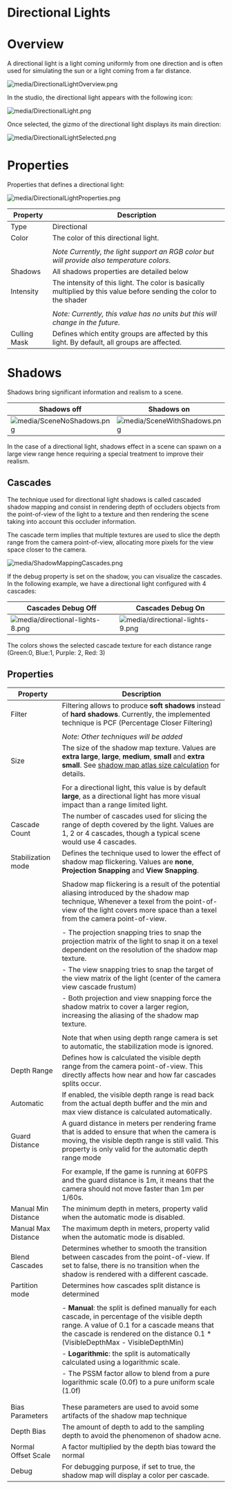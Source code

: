 # Directional Lights

# Overview

A directional light is a light coming uniformly from one direction and is often used for simulating the sun or a light coming from a far distance.

 

![media/DirectionalLightOverview.png](media/DirectionalLightOverview.png) 

In the studio, the directional light appears with the following icon:

![media/DirectionalLight.png](media/DirectionalLight.png) 

 

 

 

 

 

Once selected, the gizmo of the directional light displays its main direction:

![media/DirectionalLightSelected.png](media/DirectionalLightSelected.png) 

 

 

 

 

 

 

 

 

 

# Properties

Properties that defines a directional light:

![media/DirectionalLightProperties.png](media/DirectionalLightProperties.png) 

 

| Property     | Description                                                                                                         |
| ------------ | ------------------------------------------------------------------------------------------------------------------- |
| Type         | Directional                                                                                                         |
| Color        | The color of this directional light.                                                                                |
|              |                                                                                                                     |
|              | *Note Currently, the light support an RGB color but will provide also temperature colors.*                          |
| Shadows      | All shadows properties are detailed below                                                                           |
| Intensity    | The intensity of this light. The color is basically multiplied by this value before sending the color to the shader |
|              |                                                                                                                     |
|              | *Note: Currently, this value has no units but this will change in the future.*                                      |
| Culling Mask | Defines which entity groups are affected by this light. By default, all groups are affected.                        |


# Shadows

Shadows bring significant information and realism to a scene.

| Shadows **off**                                          | Shadows **on**                                               |
| -------------------------------------------------------- | ------------------------------------------------------------ |
| ![media/SceneNoShadows.png](media/SceneNoShadows.png)  | ![media/SceneWithShadows.png](media/SceneWithShadows.png)  |


In the case of a directional light, shadows effect in a scene can spawn on a large view range hence requiring a special treatment to improve their realism.

## Cascades

The technique used for directional light shadows is called cascaded shadow mapping and consist in rendering depth of occluders objects from the point-of-view of the light to a texture and then rendering the scene taking into account this occluder information.

The cascade term implies that multiple textures are used to slice the depth range from the camera point-of-view, allocating more pixels for the view space closer to the camera.

 

![media/ShadowMappingCascades.png](media/ShadowMappingCascades.png) 

If the debug property is set on the shadow, you can visualize the cascades. In the following example, we have a directional light configured with 4 cascades:

| Cascades Debug Off                                                   | Cascades Debug On                                                    |
| -------------------------------------------------------------------- | -------------------------------------------------------------------- |
| ![media/directional-lights-8.png](media/directional-lights-8.png)  | ![media/directional-lights-9.png](media/directional-lights-9.png)  |


The colors shows the selected cascade texture for each distance range (Green:0, Blue:1, Purple: 2, Red: 3)

## Properties

| Property            | Description                                                                                                                                                                                                                       |
| ------------------- | --------------------------------------------------------------------------------------------------------------------------------------------------------------------------------------------------------------------------------- |
| Filter              | Filtering allows to produce **soft shadows** instead of **hard shadows**. Currently, the implemented technique is PCF (Percentage Closer Filtering)                                                                               |
|                     |                                                                                                                                                                                                                                   |
|                     | *Note: Other techniques will be added*                                                                                                                                                                                            |
| Size                | The size of the shadow map texture. Values are **extra large**, **large**, **medium**, **small** and **extra small**. See [shadow map atlas size calculation](shadows-optimizations.md) for details.                              |
|                     |                                                                                                                                                                                                                                   |
|                     | For a directional light, this value is by default **large**, as a directional light has more visual impact than a range limited light.                                                                                            |
| Cascade Count       | The number of cascades used for slicing the range of depth covered by the light. Values are 1, 2 or 4 cascades, though a typical scene would use 4 cascades.                                                                      |
| Stabilization mode  | Defines the technique used to lower the effect of shadow map flickering. Values are **none**, **Projection Snapping** and **View Snapping**.                                                                                      |
|                     |                                                                                                                                                                                                                                   |
|                     | Shadow map flickering is a result of the potential aliasing introduced by the shadow map technique, Whenever a texel from the point-of-view of the light covers more space than a texel from the camera point-of-view.            |
|                     |                                                                                                                                                                                                                                   |
|                     | - The projection snapping tries to snap the projection matrix of the light to snap it on a texel dependent on the resolution of the shadow map texture.                                                                           |
|                     | - The view snapping tries to snap the target of the view matrix of the light (center of the camera view cascade frustum)                                                                                                          |
|                     | - Both projection and view snapping force the shadow matrix to cover a larger region, increasing the aliasing of the shadow map texture.                                                                                          |
|                     |                                                                                                                                                                                                                                   |
|                     | Note that when using depth range camera is set to automatic, the stabilization mode is ignored.                                                                                                                                   |
| Depth Range         | Defines how is calculated the visible depth range from the camera point-of-view. This directly affects how near and how far cascades splits occur.                                                                                |
| Automatic           | If enabled, the visible depth range is read back from the actual depth buffer and the min and max view distance is calculated automatically.                                                                                      |
| Guard Distance      | A guard distance in meters per rendering frame that is added to ensure that when the camera is moving, the visible depth range is still valid. This property is only valid for the automatic depth range mode                     |
|                     |                                                                                                                                                                                                                                   |
|                     | For example, If the game is running at 60FPS and the guard distance is 1m, it means that the camera should not move faster than 1m per 1/60s.                                                                                     |
| Manual Min Distance | The minimum depth in meters, property valid when the automatic mode is disabled.                                                                                                                                                  |
| Manual Max Distance | The maximum depth in meters, property valid when the automatic mode is disabled.                                                                                                                                                  |
| Blend Cascades      | Determines whether to smooth the transition between cascades from the point-of-view. If set to false, there is no transition when the shadow is rendered with a different cascade.                                                |
| Partition mode      | Determines how cascades split distance is determined                                                                                                                                                                              |
|                     |                                                                                                                                                                                                                                   |
|                     | - **Manual**: the split is defined manually for each cascade, in percentage of the visible depth range. A value of 0.1 for a cascade means that the cascade is rendered on the distance 0.1 * (VisibleDepthMax - VisibleDepthMin) |
|                     | - **Logarithmic**: the split is automatically calculated using a logarithmic scale.                                                                                                                                               |
|                     |   - The PSSM factor allow to blend from a pure logarithmic scale (0.0f) to a pure uniform scale (1.0f)                                                                                                                            |
|                     |                                                                                                                                                                                                                                   |
|                     |                                                                                                                                                                                                                                   |
| Bias Parameters     | These parameters are used to avoid some artifacts of the shadow map technique                                                                                                                                                     |
| Depth Bias          | The amount of depth to add to the sampling depth to avoid the phenomenon of shadow acne.                                                                                                                                          |
| Normal Offset Scale | A factor multiplied by the depth bias toward the normal                                                                                                                                                                           |
| Debug               | For debugging purpose, if set to true, the shadow map will display a color per cascade.                                                                                                                                           |


 

 

 

